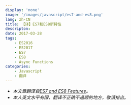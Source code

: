 ```yaml
---
display: 'none'
image: '/images/javascript/es7-and-es8.png'
lang: zh-CN
title: 【译】ES7和ES8新特性
descripton: 
date: 2017-03-28
tags:
    - ES2016
    - ES2017
    - ES7
    - ES8
    - Async Functions
categories:
    - Javascript
    - 翻译
---
```



* *本文章翻译自[ES7 and ES8 Features](https://node.university/blog/498412/es7-es8)。*
* *本人英文水平有限，翻译不正确不通顺的地方，敬请指出。*
